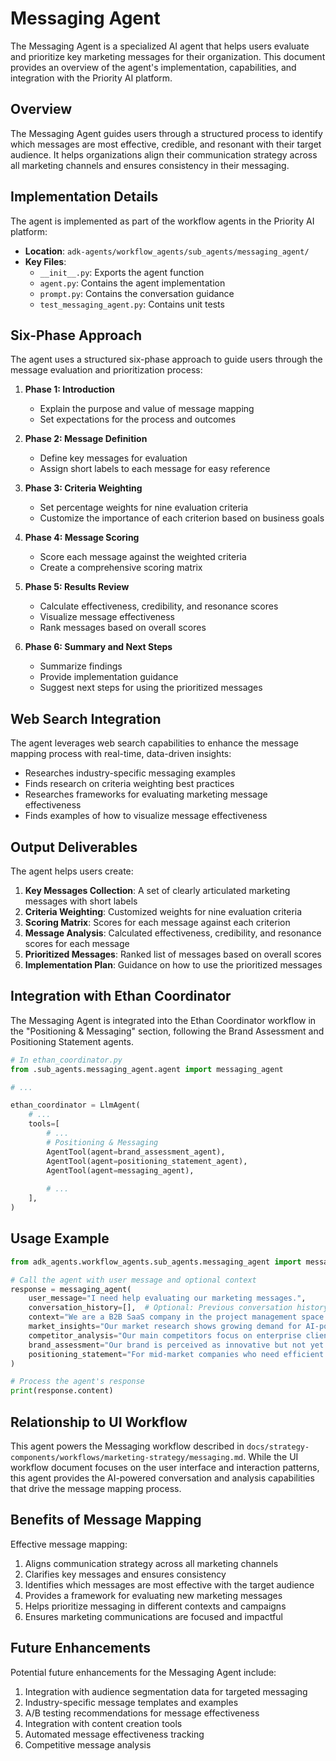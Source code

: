 # Messaging Agent

The Messaging Agent is a specialized AI agent that helps users evaluate and prioritize key marketing messages for their organization. This document provides an overview of the agent's implementation, capabilities, and integration with the Priority AI platform.

## Overview

The Messaging Agent guides users through a structured process to identify which messages are most effective, credible, and resonant with their target audience. It helps organizations align their communication strategy across all marketing channels and ensures consistency in their messaging.

## Implementation Details

The agent is implemented as part of the workflow agents in the Priority AI platform:

- **Location**: `adk-agents/workflow_agents/sub_agents/messaging_agent/`
- **Key Files**:
  - `__init__.py`: Exports the agent function
  - `agent.py`: Contains the agent implementation
  - `prompt.py`: Contains the conversation guidance
  - `test_messaging_agent.py`: Contains unit tests

## Six-Phase Approach

The agent uses a structured six-phase approach to guide users through the message evaluation and prioritization process:

1. **Phase 1: Introduction**
   - Explain the purpose and value of message mapping
   - Set expectations for the process and outcomes

2. **Phase 2: Message Definition**
   - Define key messages for evaluation
   - Assign short labels to each message for easy reference

3. **Phase 3: Criteria Weighting**
   - Set percentage weights for nine evaluation criteria
   - Customize the importance of each criterion based on business goals

4. **Phase 4: Message Scoring**
   - Score each message against the weighted criteria
   - Create a comprehensive scoring matrix

5. **Phase 5: Results Review**
   - Calculate effectiveness, credibility, and resonance scores
   - Visualize message effectiveness
   - Rank messages based on overall scores

6. **Phase 6: Summary and Next Steps**
   - Summarize findings
   - Provide implementation guidance
   - Suggest next steps for using the prioritized messages

## Web Search Integration

The agent leverages web search capabilities to enhance the message mapping process with real-time, data-driven insights:

- Researches industry-specific messaging examples
- Finds research on criteria weighting best practices
- Researches frameworks for evaluating marketing message effectiveness
- Finds examples of how to visualize message effectiveness

## Output Deliverables

The agent helps users create:

1. **Key Messages Collection**: A set of clearly articulated marketing messages with short labels
2. **Criteria Weighting**: Customized weights for nine evaluation criteria
3. **Scoring Matrix**: Scores for each message against each criterion
4. **Message Analysis**: Calculated effectiveness, credibility, and resonance scores for each message
5. **Prioritized Messages**: Ranked list of messages based on overall scores
6. **Implementation Plan**: Guidance on how to use the prioritized messages

## Integration with Ethan Coordinator

The Messaging Agent is integrated into the Ethan Coordinator workflow in the "Positioning & Messaging" section, following the Brand Assessment and Positioning Statement agents.

```python
# In ethan_coordinator.py
from .sub_agents.messaging_agent.agent import messaging_agent

# ...

ethan_coordinator = LlmAgent(
    # ...
    tools=[
        # ...
        # Positioning & Messaging
        AgentTool(agent=brand_assessment_agent),
        AgentTool(agent=positioning_statement_agent),
        AgentTool(agent=messaging_agent),
        
        # ...
    ],
)
```

## Usage Example

```python
from adk_agents.workflow_agents.sub_agents.messaging_agent import messaging_agent

# Call the agent with user message and optional context
response = messaging_agent(
    user_message="I need help evaluating our marketing messages.",
    conversation_history=[],  # Optional: Previous conversation history
    context="We are a B2B SaaS company in the project management space.",  # Optional: Business context
    market_insights="Our market research shows growing demand for AI-powered project management.",  # Optional: Market insights
    competitor_analysis="Our main competitors focus on enterprise clients, leaving mid-market underserved.",  # Optional: Competitor analysis
    brand_assessment="Our brand is perceived as innovative but not yet well-known.",  # Optional: Brand assessment
    positioning_statement="For mid-market companies who need efficient project management, our solution is the most user-friendly AI-powered platform."  # Optional: Positioning statement
)

# Process the agent's response
print(response.content)
```

## Relationship to UI Workflow

This agent powers the Messaging workflow described in `docs/strategy-components/workflows/marketing-strategy/messaging.md`. While the UI workflow document focuses on the user interface and interaction patterns, this agent provides the AI-powered conversation and analysis capabilities that drive the message mapping process.

## Benefits of Message Mapping

Effective message mapping:

1. Aligns communication strategy across all marketing channels
2. Clarifies key messages and ensures consistency
3. Identifies which messages are most effective with the target audience
4. Provides a framework for evaluating new marketing messages
5. Helps prioritize messaging in different contexts and campaigns
6. Ensures marketing communications are focused and impactful

## Future Enhancements

Potential future enhancements for the Messaging Agent include:

1. Integration with audience segmentation data for targeted messaging
2. Industry-specific message templates and examples
3. A/B testing recommendations for message effectiveness
4. Integration with content creation tools
5. Automated message effectiveness tracking
6. Competitive message analysis
